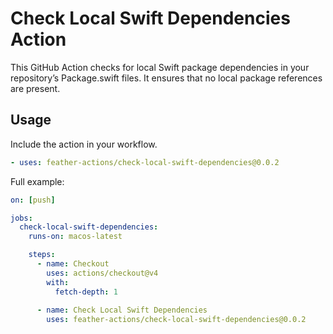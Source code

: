 # Check Local Swift Dependencies Action

This GitHub Action checks for local Swift package dependencies in your repository’s Package.swift files. It ensures that no local package references are present.

## Usage

Include the action in your workflow.

```yaml
- uses: feather-actions/check-local-swift-dependencies@0.0.2
```
Full example:

```yaml
on: [push]

jobs:
  check-local-swift-dependencies:
    runs-on: macos-latest

    steps:
      - name: Checkout
        uses: actions/checkout@v4
        with:
          fetch-depth: 1
  
      - name: Check Local Swift Dependencies
        uses: feather-actions/check-local-swift-dependencies@0.0.2
```

